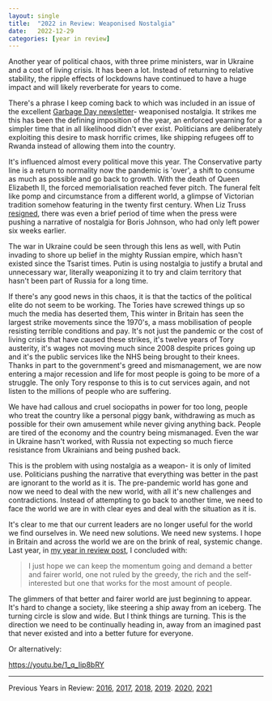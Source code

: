 ```yaml
---
layout: single
title:  "2022 in Review: Weaponised Nostalgia"
date:   2022-12-29
categories: [year in review]
---
```


Another year of political chaos, with three prime ministers, war in Ukraine and a cost of living crisis. It has been a lot.  Instead of returning to relative stability, the ripple effects of lockdowns have continued to have a huge impact and will likely reverberate for years to come. 

There's a phrase I keep coming back to which was included in an issue of the excellent [Garbage Day newsletter](https://www.garbageday.email/)- weaponised nostalgia. It strikes me this has been the defining imposition of the year, an enforced yearning for a simpler time that in all likelihood didn't ever exist. Politicians are deliberately exploiting this desire to mask horrific crimes, like shipping refugees off to Rwanda instead of allowing them into the country. 

It's influenced almost every political move this year. The Conservative party line is a return to normality now the pandemic is 'over', a shift to consume as much as possible and go back to growth. With the death of Queen Elizabeth II, the forced memorialisation reached fever pitch. The funeral felt like pomp and circumstance from a different world, a glimpse of Victorian tradition somehow featuring in the twenty first century. When Liz Truss [resigned](/resignation-a-coupling/), there was even a brief period of time when the press were pushing a narrative of nostalgia for Boris Johnson, who had only left power six weeks earlier. 

The war in Ukraine could be seen through this lens as well, with Putin invading to shore up belief in the mighty Russian empire, which hasn't existed since the Tsarist times. Putin is using nostalgia to justify a brutal and unnecessary war, literally weaponizing it to try and claim territory that hasn't been part of Russia for a long time. 

If there's any good news in this chaos, it is that the tactics of the political elite do not seem to be working. The Tories have screwed things up so much the media has deserted them, This winter in Britain has seen the largest strike movements since the 1970's, a mass mobilisation of people resisting terrible conditions and pay. It's not just the pandemic or the cost of living crisis that have caused these strikes, it's twelve years of Tory austerity, it's wages not moving much since 2008 despite prices going up and it's the public services like the NHS being brought to their knees. Thanks in part to the government's greed and mismanagement, we are now entering a major recession and life for most people is going to be more of a struggle. The only Tory response to this is to cut services again, and not listen to the millions of people who are suffering. 

We have had callous and cruel sociopaths in power for too long, people who treat the country like a personal  piggy bank, withdrawing as much as possible for their own amusement while never giving anything back. People are tired of the economy and the country being mismanaged. Even the war in Ukraine hasn't worked, with Russia not expecting so much fierce resistance from Ukrainians and being pushed back. 

This is the problem with using nostalgia as a weapon- it is only of limited use. Politicians pushing the narrative that everything was better in the past are ignorant to the world as it is. The pre-pandemic world has gone and now we need to deal with the new world, with all it's new challenges and contradictions. Instead of attempting to go back to another time, we need to face the world we are in with clear eyes and deal with the situation as it is. 

It's clear to me that our current leaders are no longer useful for the world we find ourselves in. We need new solutions. We need new systems. I hope in Britain and across the world we are on the brink of real, systemic change. Last year, in [my year in review post](https://www.davidralphlewis.co.uk/2021-in-review/), I concluded with: 

> I just hope we can keep the momentum going and demand a better and fairer world, one not ruled by the greedy, the rich and the self-interested but one that works for the most amount of people. 

The glimmers of that better and fairer world are just beginning to appear.  It's hard to change a society, like steering a ship away from an iceberg. The turning circle is slow and wide. But I think things are turning.  This is the direction we need to be continually heading in, away from an imagined past that never existed and into a better future for everyone. 

Or alternatively: 

https://youtu.be/1_q_Iip8bRY

---
Previous Years in Review: [2016](https://www.davidralphlewis.co.uk/2016-the-year-the-internet-took-over/), [2017](https://www.davidralphlewis.co.uk/2017-review-laughing-naked-emperor/), [2018](https://www.davidralphlewis.co.uk/2018-in-review-a-poem/), [2019](https://www.davidralphlewis.co.uk/2018-in-review-a-poem/). [2020](https://www.davidralphlewis.co.uk/so-long-2020/), [2021](https://www.davidralphlewis.co.uk/2021-in-review/)
 